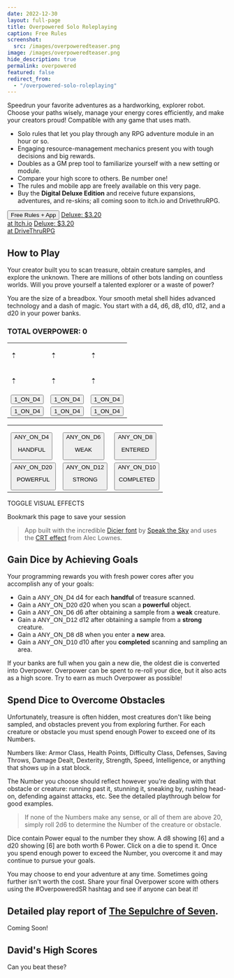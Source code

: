 ```yaml
---
date: 2022-12-30
layout: full-page
title: Overpowered Solo Roleplaying
caption: Free Rules
screenshot:
  src: /images/overpoweredteaser.png
image: /images/overpoweredteaser.png
hide_description: true
permalink: overpowered
featured: false
redirect_from:
  - "/overpowered-solo-roleplaying"
---
```


Speedrun your favorite adventures as a hardworking, explorer robot. Choose your paths wisely, manage your energy cores efficiently, and make your creators proud! Compatible with any game that uses math.

 - Solo rules that let you play through any RPG adventure module in an hour or so.
 - Engaging resource-management mechanics present you with tough decisions and big rewards.
 - Doubles as a GM prep tool to familiarize yourself with a new setting or module.
 - Compare your high score to others. Be number one!
 - The rules and mobile app are freely available on this very page. 
 - Buy the **Digital Deluxe Edition** and receive future expansions, adventures, and re-skins; all coming soon to itch.io and DrivethruRPG.

<div class="shopping-buttons">
<button class="btn btn-primary" onClick="document.getElementById('tributeScore').scrollIntoView();">Free Rules + App</button>
<a target="_blank" href="https://technicalgrimoire.itch.io/overpowered-solo-roleplaying" class="btn btn-primary itchBTN">Deluxe: $3.20<br>at Itch.io</a>
<a target="_blank" href="https://www.drivethrurpg.com/product/318164/Tempered-Legacy" class="btn btn-primary dtrpgBTN">Deluxe: $3.20<br>at DriveThruRPG</a>
</div>

## How to Play

Your creator built you to scan treasure, obtain creature samples, and explore the unknown. There are millions of other bots landing on countless worlds. Will you prove yourself a talented explorer or a waste of power?

You are the size of a breadbox. Your smooth metal shell hides advanced technology and a dash of magic. You start with a <span class="d4">d4</span>, <span class="d6">d6</span>, <span class="d8">d8</span>, <span class="d10">d10</span>, <span class="d12">d12</span>, and a <span class="d20">d20</span> in your power banks.

<div id="overCard">
  <h3 id="tributeScore">TOTAL OVERPOWER: <span class="dtribute">0</span></h3>
  <table id="powerBanks">
    <tr>
      <td><p class="dicierDark">⇡</p></td>
      <td><p class="dicierDark">⇡</p></td>
      <td><p class="dicierDark">⇡</p></td>
    </tr>
    <tr>
      <td><p class="dicierDark">⇡</p></td>
      <td><p class="dicierDark">⇡</p></td>
      <td><p class="dicierDark">⇡</p></td>
    </tr>
    <tr>
      <td><button onclick="spendTreasure(1)" class="d4 dicierHeavy">1_ON_D4</button></td>
      <td><button onclick="spendTreasure(1)" class="d4 dicierHeavy">1_ON_D4</button></td>
      <td><button onclick="spendTreasure(1)" class="d4 dicierHeavy">1_ON_D4</button></td>
    </tr>
    <tr>
      <td><button onclick="spendTreasure(1)" class="d4 dicierHeavy">1_ON_D4</button></td>
      <td><button onclick="spendTreasure(1)" class="d4 dicierHeavy">1_ON_D4</button></td>
      <td><button onclick="spendTreasure(1)" class="d4 dicierHeavy">1_ON_D4</button></td>
    </tr>
  </table>
  <table id="gainTable">
    <tr>
        <td style="padding-top: 1rem;"><button onclick="gainDie(4)" class="dicierHeavy">ANY_ON_D4<p>HANDFUL</p></button></td>
        <td style="padding-top: 1rem;"><button onclick="gainDie(6)" class="dicierHeavy">ANY_ON_D6<p>WEAK</p></button></td>
        <td style="padding-top: 1rem;"><button onclick="gainDie(8)" class="dicierHeavy">ANY_ON_D8<p>ENTERED</p></button></td>
    </tr>
    <tr>
        <td><button onclick="gainDie(20)" class="dicierHeavy">ANY_ON_D20<p>POWERFUL</p></button></td>
        <td><button onclick="gainDie(12)" class="dicierHeavy">ANY_ON_D12<p>STRONG</p></button></td>
        <td><button onclick="gainDie(10)" class="dicierHeavy">ANY_ON_D10<p>COMPLETED</p></button></td>
    </tr>
    </table>
    <h3 id="rerollButton" style="display: none;">
        <a onclick="rerollDice();return false;"></a>
    </h3>
    <div id="crtButton">
    <p><a class="d4" onclick="toggleCRT();return false;">TOGGLE VISUAL EFFECTS</a></p>
    <p>Bookmark this page to save your session</p>
    </div>
</div>

> App built with the incredible [Dicier font](https://speakthesky.itch.io/typeface-dicier) by [Speak the Sky](https://speakthesky.com/) and uses the [CRT effect](http://aleclownes.com/2017/02/01/crt-display.html) from Alec Lownes.

## Gain Dice by Achieving Goals

Your programming rewards you with fresh power cores after you accomplish any of your goals:

- Gain a <span style="font-family: DicierHeavy, sans-serif;">ANY_ON_D4</span> <span class="d4">d4</span> for each **handful** of treasure scanned.
- Gain a <span style="font-family: DicierHeavy, sans-serif;">ANY_ON_D20</span> <span class="d20">d20</span> when you scan a **powerful** object.
- Gain a <span style="font-family: DicierHeavy, sans-serif;">ANY_ON_D6</span> <span class="d6">d6</span> after obtaining a sample from a **weak** creature.
- Gain a <span style="font-family: DicierHeavy, sans-serif;">ANY_ON_D12</span> <span class="d12">d12</span> after obtaining a sample from a **strong** creature.
- Gain a <span style="font-family: DicierHeavy, sans-serif;">ANY_ON_D8</span> <span class="d8">d8</span> when you enter a **new** area.
- Gain a <span style="font-family: DicierHeavy, sans-serif;">ANY_ON_D10</span> <span class="d10">d10</span> after you **completed** scanning and sampling an area.

If your banks are full when you gain a new die, the oldest die is converted into Overpower. Overpower can be spent to re-roll your dice, but it also acts as a high score. Try to earn as much Overpower as possible!

## Spend Dice to Overcome Obstacles

Unfortunately, treasure is often hidden, most creatures don't like being sampled, and obstacles prevent you from exploring further. For each creature or obstacle you must spend enough Power to exceed one of its Numbers.

Numbers like: Armor Class, Health Points, Difficulty Class, Defenses, Saving Throws, Damage Dealt, Dexterity, Strength, Speed, Intelligence, or anything that shows up in a stat block. 

The Number you choose should reflect however you're dealing with that obstacle or creature: running past it, stunning it, sneaking by, rushing head-on, defending against attacks, etc. See the detailed playthrough below for good examples.

> If none of the Numbers make any sense, or all of them are above 20, simply roll 2d6 to determine the Number of the creature or obstacle.

Dice contain Power equal to the number they show. A <span class="d8">d8</span> showing [6] and a <span class="d20">d20</span> showing [6] are both worth 6 Power. Click on a die to spend it. Once you spend enough power to exceed the Number, you overcome it and may continue to pursue your goals.

You may choose to end your adventure at any time. Sometimes going further isn't worth the cost. Share your final Overpower score with others using the #OverpoweredSR hashtag and see if anyone can beat it!

## Detailed play report of [The Sepulchre of Seven](https://www.drivethrurpg.com/product/366868/The-Sepulchre-of-Seven).

Coming Soon!

## David's High Scores

Can you beat these?

<style>
  .over-card h3 {
  margin-top: 0px;
  }
</style>

<script async src="/assets/generator_resources/overpowered.js" language="javascript" type="text/javascript"></script>
